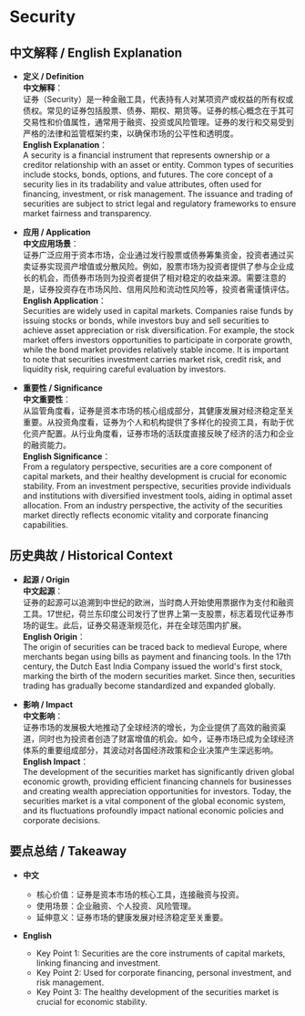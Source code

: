 # Security

## 中文解释 / English Explanation

* **定义 / Definition**  
  **中文解释**：  
  证券（Security）是一种金融工具，代表持有人对某项资产或权益的所有权或债权。常见的证券包括股票、债券、期权、期货等。证券的核心概念在于其可交易性和价值属性，通常用于融资、投资或风险管理。证券的发行和交易受到严格的法律和监管框架约束，以确保市场的公平性和透明度。  
  **English Explanation**：  
  A security is a financial instrument that represents ownership or a creditor relationship with an asset or entity. Common types of securities include stocks, bonds, options, and futures. The core concept of a security lies in its tradability and value attributes, often used for financing, investment, or risk management. The issuance and trading of securities are subject to strict legal and regulatory frameworks to ensure market fairness and transparency.

* **应用 / Application**  
  **中文应用场景**：  
  证券广泛应用于资本市场，企业通过发行股票或债券筹集资金，投资者通过买卖证券实现资产增值或分散风险。例如，股票市场为投资者提供了参与企业成长的机会，而债券市场则为投资者提供了相对稳定的收益来源。需要注意的是，证券投资存在市场风险、信用风险和流动性风险等，投资者需谨慎评估。  
  **English Application**：  
  Securities are widely used in capital markets. Companies raise funds by issuing stocks or bonds, while investors buy and sell securities to achieve asset appreciation or risk diversification. For example, the stock market offers investors opportunities to participate in corporate growth, while the bond market provides relatively stable income. It is important to note that securities investment carries market risk, credit risk, and liquidity risk, requiring careful evaluation by investors.

* **重要性 / Significance**  
  **中文重要性**：  
  从监管角度看，证券是资本市场的核心组成部分，其健康发展对经济稳定至关重要。从投资角度看，证券为个人和机构提供了多样化的投资工具，有助于优化资产配置。从行业角度看，证券市场的活跃度直接反映了经济的活力和企业的融资能力。  
  **English Significance**：  
  From a regulatory perspective, securities are a core component of capital markets, and their healthy development is crucial for economic stability. From an investment perspective, securities provide individuals and institutions with diversified investment tools, aiding in optimal asset allocation. From an industry perspective, the activity of the securities market directly reflects economic vitality and corporate financing capabilities.

## 历史典故 / Historical Context

* **起源 / Origin**  
  **中文起源**：  
  证券的起源可以追溯到中世纪的欧洲，当时商人开始使用票据作为支付和融资工具。17世纪，荷兰东印度公司发行了世界上第一支股票，标志着现代证券市场的诞生。此后，证券交易逐渐规范化，并在全球范围内扩展。  
  **English Origin**：  
  The origin of securities can be traced back to medieval Europe, where merchants began using bills as payment and financing tools. In the 17th century, the Dutch East India Company issued the world's first stock, marking the birth of the modern securities market. Since then, securities trading has gradually become standardized and expanded globally.

* **影响 / Impact**  
  **中文影响**：  
  证券市场的发展极大地推动了全球经济的增长，为企业提供了高效的融资渠道，同时也为投资者创造了财富增值的机会。如今，证券市场已成为全球经济体系的重要组成部分，其波动对各国经济政策和企业决策产生深远影响。  
  **English Impact**：  
  The development of the securities market has significantly driven global economic growth, providing efficient financing channels for businesses and creating wealth appreciation opportunities for investors. Today, the securities market is a vital component of the global economic system, and its fluctuations profoundly impact national economic policies and corporate decisions.

## 要点总结 / Takeaway

* **中文**  
  - 核心价值：证券是资本市场的核心工具，连接融资与投资。  
  - 使用场景：企业融资、个人投资、风险管理。  
  - 延伸意义：证券市场的健康发展对经济稳定至关重要。  

* **English**  
  - Key Point 1: Securities are the core instruments of capital markets, linking financing and investment.  
  - Key Point 2: Used for corporate financing, personal investment, and risk management.  
  - Key Point 3: The healthy development of the securities market is crucial for economic stability.
